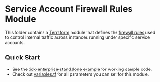 # Service Account Firewall Rules Module

This folder contains a [Terraform](https://www.terraform.io/) module that defines the [firewall rules](https://cloud.google.com/vpc/docs/firewalls) 
used to control internal traffic across instances running under specific service accounts. 

## Quick Start

* See the [tick-enterprise-standalone example](https://github.com/gruntwork-io/terraform-google-influx/tree/master/examples/tick-enterprise-standalone) for working sample code.
* Check out [variables.tf](https://github.com/gruntwork-io/terraform-google-influx/blob/master/modules/service-account-firewall-rules/variables.tf) for all parameters you can set for this module.
